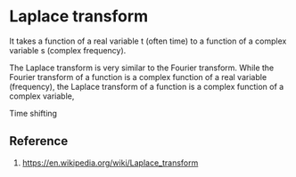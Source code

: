 # Laplace transform
It takes a function of a real variable t (often time) to a function of a
complex variable s (complex frequency).

The Laplace transform is very similar to the Fourier transform. While the
Fourier transform of a function is a complex function of a real variable
(frequency), the Laplace transform of a function is a complex function of a
complex variable,

Time shifting

## Reference
1. https://en.wikipedia.org/wiki/Laplace_transform

